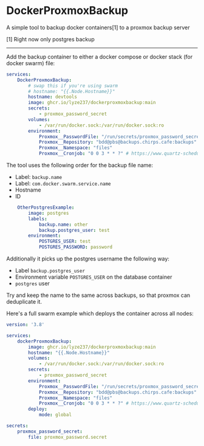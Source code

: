 # DockerProxmoxBackup
A simple tool to backup docker containers[1] to a proxmox backup server

[1] Right now only postgres backup

---

Add the backup container to either a docker compose or docker stack (for docker swarm) file:

```yml
services:
    DockerProxmoxBackup:
        # swap this if you're using swarm
        # hostname: "{{.Node.Hostname}}"
        hostname: devtools
        image: ghcr.io/lyze237/dockerproxmoxbackup:main
        secrets:
            - proxmox_password_secret
        volumes:
            - /var/run/docker.sock:/var/run/docker.sock:ro
        environment:
            Proxmox__PasswordFile: "/run/secrets/proxmox_password_secret"
            Proxmox__Repository: "bdd@pbs@backups.chirps.cafe:backups"
            Proxmox__Namespace: "files"
            Proxmox__Cronjob: "0 0 3 * * ?" # https://www.quartz-scheduler.net/documentation/quartz-3.x/tutorial/crontrigger.html
```

The tool uses the following order for the backup file name:
* Label: `backup.name`
* Label: `com.docker.swarm.service.name`
* Hostname
* ID

```yml
    OtherPostgresExample:
        image: postgres
        labels:
            backup.name: other
            backup.postgres_user: test
        environment:
            POSTGRES_USER: test
            POSTGRES_PASSWORD: password
```

Additionally it picks up the postgres username the following way:
* Label `backup.postgres_user`
* Environment variable `POSTGRES_USER` on the database container
* `postgres` user

Try and keep the name to the same across backups, so that proxmox can deduplicate it.

Here's a full swarm example which deploys the container across all nodes:

```yml
version: '3.8'

services:
    dockerProxmoxBackup:
        image: ghcr.io/lyze237/dockerproxmoxbackup:main
        hostname: "{{.Node.Hostname}}"
        volumes:
            - /var/run/docker.sock:/var/run/docker.sock:ro
        secrets:
            - proxmox_password_secret
        environment:
            Proxmox__PasswordFile: "/run/secrets/proxmox_password_secret"
            Proxmox__Repository: "bdd@pbs@backups.chirps.cafe:backups"
            Proxmox__Namespace: "files"
            Proxmox__Cronjob: "0 0 3 * * ?" # https://www.quartz-scheduler.net/documentation/quartz-3.x/tutorial/crontrigger.html
        deploy:
            mode: global

secrets:
    proxmox_password_secret:
        file: proxmox_password.secret
```